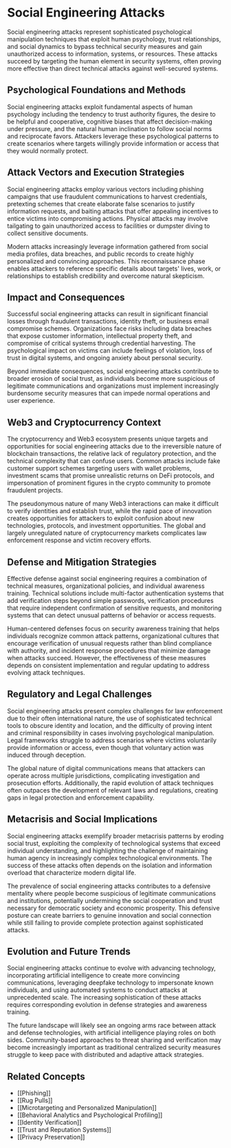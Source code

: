 # Social Engineering Attacks

Social engineering attacks represent sophisticated psychological manipulation techniques that exploit human psychology, trust relationships, and social dynamics to bypass technical security measures and gain unauthorized access to information, systems, or resources. These attacks succeed by targeting the human element in security systems, often proving more effective than direct technical attacks against well-secured systems.

## Psychological Foundations and Methods

Social engineering attacks exploit fundamental aspects of human psychology including the tendency to trust authority figures, the desire to be helpful and cooperative, cognitive biases that affect decision-making under pressure, and the natural human inclination to follow social norms and reciprocate favors. Attackers leverage these psychological patterns to create scenarios where targets willingly provide information or access that they would normally protect.

## Attack Vectors and Execution Strategies

Social engineering attacks employ various vectors including phishing campaigns that use fraudulent communications to harvest credentials, pretexting schemes that create elaborate false scenarios to justify information requests, and baiting attacks that offer appealing incentives to entice victims into compromising actions. Physical attacks may involve tailgating to gain unauthorized access to facilities or dumpster diving to collect sensitive documents.

Modern attacks increasingly leverage information gathered from social media profiles, data breaches, and public records to create highly personalized and convincing approaches. This reconnaissance phase enables attackers to reference specific details about targets' lives, work, or relationships to establish credibility and overcome natural skepticism.

## Impact and Consequences

Successful social engineering attacks can result in significant financial losses through fraudulent transactions, identity theft, or business email compromise schemes. Organizations face risks including data breaches that expose customer information, intellectual property theft, and compromise of critical systems through credential harvesting. The psychological impact on victims can include feelings of violation, loss of trust in digital systems, and ongoing anxiety about personal security.

Beyond immediate consequences, social engineering attacks contribute to broader erosion of social trust, as individuals become more suspicious of legitimate communications and organizations must implement increasingly burdensome security measures that can impede normal operations and user experience.

## Web3 and Cryptocurrency Context

The cryptocurrency and Web3 ecosystem presents unique targets and opportunities for social engineering attacks due to the irreversible nature of blockchain transactions, the relative lack of regulatory protection, and the technical complexity that can confuse users. Common attacks include fake customer support schemes targeting users with wallet problems, investment scams that promise unrealistic returns on DeFi protocols, and impersonation of prominent figures in the crypto community to promote fraudulent projects.

The pseudonymous nature of many Web3 interactions can make it difficult to verify identities and establish trust, while the rapid pace of innovation creates opportunities for attackers to exploit confusion about new technologies, protocols, and investment opportunities. The global and largely unregulated nature of cryptocurrency markets complicates law enforcement response and victim recovery efforts.

## Defense and Mitigation Strategies

Effective defense against social engineering requires a combination of technical measures, organizational policies, and individual awareness training. Technical solutions include multi-factor authentication systems that add verification steps beyond simple passwords, verification procedures that require independent confirmation of sensitive requests, and monitoring systems that can detect unusual patterns of behavior or access requests.

Human-centered defenses focus on security awareness training that helps individuals recognize common attack patterns, organizational cultures that encourage verification of unusual requests rather than blind compliance with authority, and incident response procedures that minimize damage when attacks succeed. However, the effectiveness of these measures depends on consistent implementation and regular updating to address evolving attack techniques.

## Regulatory and Legal Challenges

Social engineering attacks present complex challenges for law enforcement due to their often international nature, the use of sophisticated technical tools to obscure identity and location, and the difficulty of proving intent and criminal responsibility in cases involving psychological manipulation. Legal frameworks struggle to address scenarios where victims voluntarily provide information or access, even though that voluntary action was induced through deception.

The global nature of digital communications means that attackers can operate across multiple jurisdictions, complicating investigation and prosecution efforts. Additionally, the rapid evolution of attack techniques often outpaces the development of relevant laws and regulations, creating gaps in legal protection and enforcement capability.

## Metacrisis and Social Implications

Social engineering attacks exemplify broader metacrisis patterns by eroding social trust, exploiting the complexity of technological systems that exceed individual understanding, and highlighting the challenge of maintaining human agency in increasingly complex technological environments. The success of these attacks often depends on the isolation and information overload that characterize modern digital life.

The prevalence of social engineering attacks contributes to a defensive mentality where people become suspicious of legitimate communications and institutions, potentially undermining the social cooperation and trust necessary for democratic society and economic prosperity. This defensive posture can create barriers to genuine innovation and social connection while still failing to provide complete protection against sophisticated attacks.

## Evolution and Future Trends

Social engineering attacks continue to evolve with advancing technology, incorporating artificial intelligence to create more convincing communications, leveraging deepfake technology to impersonate known individuals, and using automated systems to conduct attacks at unprecedented scale. The increasing sophistication of these attacks requires corresponding evolution in defense strategies and awareness training.

The future landscape will likely see an ongoing arms race between attack and defense technologies, with artificial intelligence playing roles on both sides. Community-based approaches to threat sharing and verification may become increasingly important as traditional centralized security measures struggle to keep pace with distributed and adaptive attack strategies.

## Related Concepts

- [[Phishing]]
- [[Rug Pulls]]
- [[Microtargeting and Personalized Manipulation]]
- [[Behavioral Analytics and Psychological Profiling]]
- [[Identity Verification]]
- [[Trust and Reputation Systems]]
- [[Privacy Preservation]]